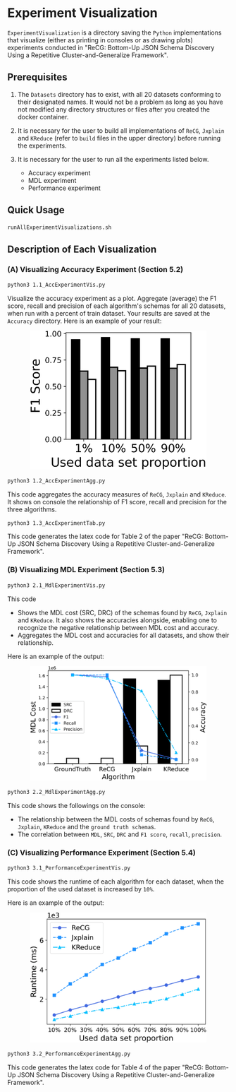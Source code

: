 # Experiment Visualization

`ExperimentVisualization` is a directory saving the `Python` implementations that visualize (either as printing in consoles or as drawing plots) experiments conducted in "ReCG: Bottom-Up JSON Schema Discovery Using a Repetitive Cluster-and-Generalize Framework".

## Prerequisites

1. The `Datasets` directory has to exist, with all 20 datasets conforming to their designated names.
It would not be a problem as long as you have not modified any directory structures or files after you created the docker container.

2. It is necessary for the user to build all implementations of `ReCG`, `Jxplain` and `KReduce` (refer to `build` files in the upper directory) before running the experiments.

3. It is necessary for the user to run all the experiments listed below.
    - Accuracy experiment
    - MDL experiment
    - Performance experiment

## Quick Usage

```bash
runAllExperimentVisualizations.sh
```

## Description of Each Visualization

### (A) Visualizing Accuracy Experiment (Section 5.2)


```bash
python3 1.1_AccExperimentVis.py
```
Visualize the accuracy experiment as a plot.
Aggregate (average) the F1 score, recall and precision of each algorithm's schemas for all 20 datasets, when run with a percent of train dataset.
Your results are saved at the `Accuracy` directory.
Here is an example of your result:

<p align = "center">
<img src="images/accuracy_experiment_example.png" alt="drawing" width="400"/>
</p>

```bash
python3 1.2_AccExperimentAgg.py
```
This code aggregates the accuracy measures of `ReCG`, `Jxplain` and `KReduce`.
It shows on console the relationship of F1 score, recall and precision for the three algorithms.

```bash
python3 1.3_AccExperimentTab.py
```
This code generates the latex code for Table 2 of the paper "ReCG: Bottom-Up JSON Schema Discovery Using a Repetitive Cluster-and-Generalize Framework".

### (B) Visualizing MDL Experiment (Section 5.3)

```bash
python3 2.1_MdlExperimentVis.py
```

This code 
- Shows the MDL cost (SRC, DRC) of the schemas found by `ReCG`, `Jxplain` and `KReduce`.
It also shows the accuracies alongside, enabling one to recognize the negative relationship between MDL cost and accuracy.  
- Aggregates the MDL cost and accuracies for all datasets, and show their relationship.

Here is an example of the output: 

<p align = "center">
<img src="images/mdl_experiment_example.png" alt="drawing" width="400"/>
</p>

```bash
python3 2.2_MdlExperimentAgg.py
```

This code shows the followings on the console:
- The relationship between the MDL costs of schemas found by `ReCG`, `Jxplain`, `KReduce` and the `ground truth schema`s.
- The correlation between `MDL`, `SRC`, `DRC` and `F1 score`, `recall`, `precision`.

### (C) Visualizing Performance Experiment (Section 5.4)

```bash
python3 3.1_PerformanceExperimentVis.py
```

This code shows the runtime of each algorithm for each dataset, when the proportion of the used dataset is increased by `10%`.

Here is an example of the output: 

<p align = "center">
<img src="images/performance_experiment_example.png" alt="drawing" width="400"/>
</p>


```bash
python3 3.2_PerformanceExperimentAgg.py
```

This code generates the latex code for Table 4 of the paper "ReCG: Bottom-Up JSON Schema Discovery Using a Repetitive Cluster-and-Generalize Framework".
